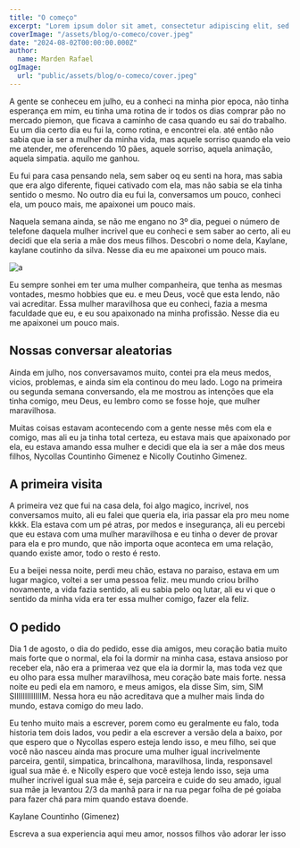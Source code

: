 ```yaml
---
title: "O começo"
excerpt: "Lorem ipsum dolor sit amet, consectetur adipiscing elit, sed do eiusmod tempor incididunt ut labore et dolore magna aliqua. Praesent elementum facilisis leo vel fringilla est ullamcorper eget. At imperdiet dui accumsan sit amet nulla facilities morbi tempus."
coverImage: "/assets/blog/o-comeco/cover.jpeg"
date: "2024-08-02T00:00:00.000Z"
author:
  name: Marden Rafael
ogImage:
  url: "public/assets/blog/o-comeco/cover.jpeg"
---
```


A gente se conheceu em julho, eu a conheci na minha pior epoca, não tinha esperança em mim, eu tinha uma rotina de ir todos os dias comprar pão no mercado piemon, que ficava a caminho de casa quando eu sai do trabalho. Eu um dia certo dia eu fui la, como rotina, e encontrei ela. até então não sabia que ia ser a mulher da minha vida, mas aquele sorriso quando ela veio me atender, me oferencendo 10 pães, aquele sorriso, aquela animação, aquela simpatia. aquilo me ganhou.

Eu fui para casa pensando nela, sem saber oq eu senti na hora, mas sabia que era algo diferente, fiquei cativado com ela, mas não sabia se ela tinha sentido o mesmo. No outro dia eu fui la, conversamos um pouco, conheci ela, um pouco mais, me apaixonei um pouco mais.

Naquela semana ainda, se não me engano no 3º dia, peguei o número de telefone daquela mulher incrivel que eu conheci e sem saber ao certo, ali eu decidi que ela seria a mãe dos meus filhos. Descobri o nome dela, Kaylane, kaylane coutinho da silva. Nesse dia eu me apaixonei um pouco mais.

![a](https://mardenrafael.github.io/minha-paixao/assets/blog/o-comeco/uniforme.jpg)

Eu sempre sonhei em ter uma mulher companheira, que tenha as mesmas vontades, mesmo hobbies que eu. e meu Deus, você que esta lendo, não vai acreditar. Essa mulher maravilhosa que eu conheci, fazia a mesma faculdade que eu, e eu sou apaixonado na minha profissão. Nesse dia eu me apaixonei um pouco mais.

## Nossas conversar aleatorias

Ainda em julho, nos conversavamos muito, contei pra ela meus medos, vicios, problemas, e ainda sim ela continou do meu lado. Logo na primeira ou segunda semana conversando, ela me mostrou as intenções que ela tinha comigo, meu Deus, eu lembro como se fosse hoje, que mulher maravilhosa.

Muitas coisas estavam acontecendo com a gente nesse mês com ela e comigo, mas ali eu ja tinha total certeza, eu estava mais que apaixonado por ela, eu estava amando essa mulher e decidi que ela ia ser a mãe dos meus filhos, Nycollas Countinho Gimenez e Nicolly Coutinho Gimenez.

## A primeira visita

A primeira vez que fui na casa dela, foi algo magico, incrivel, nos conversamos muito, ali eu falei que queria ela, iria passar ela pro meu nome kkkk. Ela estava com um pé atras, por medos e insegurança, ali eu percebi que eu estava com uma mulher maravilhosa e eu tinha o dever de provar para ela e pro mundo, que não importa oque aconteca em uma relação, quando existe amor, todo o resto é resto.

Eu a beijei nessa noite, perdi meu chão, estava no paraiso, estava em um lugar magico, voltei a ser uma pessoa feliz. meu mundo criou brilho novamente, a vida fazia sentido, ali eu sabia pelo oq lutar, ali eu vi que o sentido da minha vida era ter essa mulher comigo, fazer ela feliz.

## O pedido

Dia 1 de agosto, o dia do pedido, esse dia amigos, meu coração batia muito mais forte que o normal, ela foi la dormir na minha casa, estava ansioso por receber ela, não era a primeraa vez que ela ia dormir la, mas toda vez que eu olho para essa mulher maravilhosa, meu coração bate mais forte. nessa noite eu pedi ela em namoro, e meus amigos, ela disse Sim, sim, SIM SIIIIIIIIIIIIIM. Nessa hora eu não acreditava que a mulher mais linda do mundo, estava comigo do meu lado.

Eu tenho muito mais a escrever, porem como eu geralmente eu falo, toda historia tem dois lados, vou pedir a ela escrever a versão dela a baixo, por que espero que o Nycollas espero esteja lendo isso, e meu filho, sei que você não nasceu ainda mas procure uma mulher igual incrivelmente parceira, gentil, simpatica, brincalhona, maravilhosa, linda, responsavel igual sua mãe é. e Nicolly espero que você esteja lendo isso, seja uma mulher incrivel igual sua mãe é, seja parceira e cuide do seu amado, igual sua mãe ja levantou 2/3 da manhã para ir na rua pegar folha de pé goiaba para fazer chá para mim quando estava doende.

Kaylane Countinho (Gimenez)

Escreva a sua experiencia aqui meu amor, nossos filhos vão adorar ler isso
